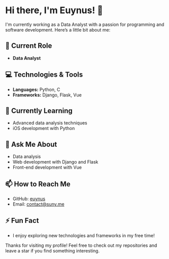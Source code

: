# Hi there, I'm Euynus! 👋

I'm currently working as a Data Analyst with a passion for programming and software development. Here’s a little bit about me:

## 🔭 Current Role
- **Data Analyst**

## 💻 Technologies & Tools
- **Languages:** Python, C
- **Frameworks:** Django, Flask, Vue

## 🌱 Currently Learning
- Advanced data analysis techniques
- iOS development with Python

## 💬 Ask Me About
- Data analysis
- Web development with Django and Flask
- Front-end development with Vue

## 📫 How to Reach Me
- GitHub: [euynus](https://github.com/euynus)
- Email: contact@suny.me

## ⚡ Fun Fact
- I enjoy exploring new technologies and frameworks in my free time!

Thanks for visiting my profile! Feel free to check out my repositories and leave a star if you find something interesting.
<!---
euynus/euynus is a ✨ special ✨ repository because its `README.md` (this file) appears on your GitHub profile.
You can click the Preview link to take a look at your changes.
--->
